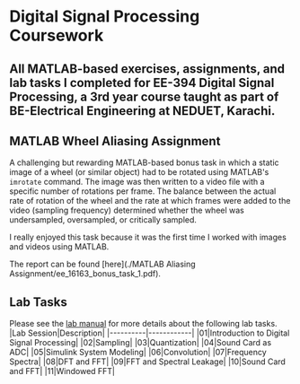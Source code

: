 # Digital Signal Processing Coursework
## All MATLAB-based exercises, assignments, and lab tasks I completed for EE-394 Digital Signal Processing, a 3rd year course taught as part of BE-Electrical Engineering at NEDUET, Karachi.

## MATLAB Wheel Aliasing Assignment
A challenging but rewarding MATLAB-based bonus task in which a static image of a wheel (or similar object) had to be rotated using MATLAB's `imrotate` command.
The image was then written to a video file with a specific number of rotations per frame. The balance between the actual rate of rotation of the wheel and the
rate at which frames were added to the video (sampling frequency) determined whether the wheel was undersampled, oversampled, or critically sampled.

I really enjoyed this task because it was the first time I worked with images and videos using MATLAB.

The report can be found [here](./MATLAB Aliasing Assignment/ee_16163_bonus_task_1.pdf).

## Lab Tasks
Please see the [lab manual](./DSP-16163.pdf) for more details about the following lab tasks.
|Lab Session|Description|
|----------|------------|
|01|Introduction to Digital Signal Processing|
|02|Sampling|
|03|Quantization|
|04|Sound Card as ADC|
|05|Simulink System Modeling|
|06|Convolution|
|07|Frequency Spectra|
|08|DFT and FFT|
|09|FFT and Spectral Leakage|
|10|Sound Card and FFT|
|11|Windowed FFT|
